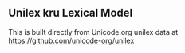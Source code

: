 Unilex kru Lexical Model
----------------------

This is built directly from Unicode.org unilex data at
https://github.com/unicode-org/unilex
